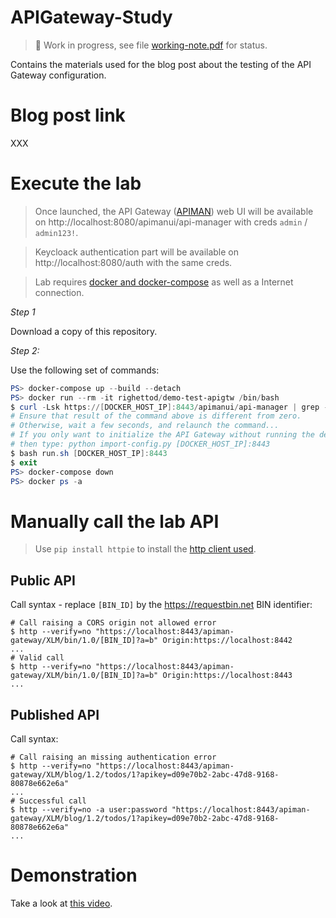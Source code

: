# APIGateway-Study

> :construction: Work in progress, see file [working-note.pdf](working-note.pdf) for status.

Contains the materials used for the blog post about the testing of the API Gateway configuration.

# Blog post link

XXX

# Execute the lab

> Once launched, the API Gateway ([APIMAN](https://www.apiman.io)) web UI will be available on http://localhost:8080/apimanui/api-manager with creds `admin` / `admin123!`.

> Keycloack authentication part will be available on http://localhost:8080/auth with the same creds.

> Lab requires [docker and docker-compose](https://docs.docker.com/get-docker/) as well as a Internet connection.

*Step 1*

Download a copy of this repository.

*Step 2:*

Use the following set of commands:

```powershell
PS> docker-compose up --build --detach
PS> docker run --rm -it righettod/demo-test-apigtw /bin/bash
$ curl -Lsk https://[DOCKER_HOST_IP]:8443/apimanui/api-manager | grep -ic "apiman"
# Ensure that result of the command above is different from zero. 
# Otherwise, wait a few seconds, and relaunch the command...
# If you only want to initialize the API Gateway without running the demo 
# then type: python import-config.py [DOCKER_HOST_IP]:8443 
$ bash run.sh [DOCKER_HOST_IP]:8443
$ exit
PS> docker-compose down
PS> docker ps -a
```

# Manually call the lab API

> Use `pip install httpie` to install the [http client used](https://httpie.io/docs).

## Public API

Call syntax - replace `[BIN_ID]` by the https://requestbin.net BIN identifier:

```shell
# Call raising a CORS origin not allowed error
$ http --verify=no "https://localhost:8443/apiman-gateway/XLM/bin/1.0/[BIN_ID]?a=b" Origin:https://localhost:8442
...
# Valid call
$ http --verify=no "https://localhost:8443/apiman-gateway/XLM/bin/1.0/[BIN_ID]?a=b" Origin:https://localhost:8443
...
```

## Published API

Call syntax:

```shell
# Call raising an missing authentication error
$ http --verify=no "https://localhost:8443/apiman-gateway/XLM/blog/1.2/todos/1?apikey=d09e70b2-2abc-47d8-9168-80878e662e6a"
...
# Successful call
$ http --verify=no -a user:password "https://localhost:8443/apiman-gateway/XLM/blog/1.2/todos/1?apikey=d09e70b2-2abc-47d8-9168-80878e662e6a"
...
```

# Demonstration

Take a look at [this video](demo.mp4).
